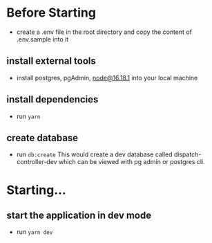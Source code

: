 # Before Starting
- create a .env file in the root directory and copy the content of .env.sample into it
## install external tools

- install postgres, pgAdmin, node@16.18.1 into your local machine

## install dependencies

- run `yarn`

## create database

- run `db:create`
  This would create a dev database called dispatch-controller-dev which can be viewed with pg admin or postgres cli.

# Starting...

## start the application in dev mode

- run `yarn dev`

